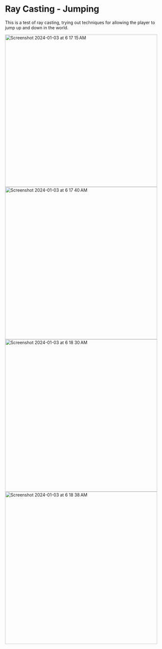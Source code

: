# Ray Casting - Jumping
This is a test of ray casting, trying out techniques for allowing the player to jump up and down in the world.

<img width="500" alt="Screenshot 2024-01-03 at 6 17 15 AM" src="https://github.com/caseyhild/3D-Scenes-Games/assets/44584719/549892f9-4d6c-4e40-a02f-a91a181eca3d">
<img width="500" alt="Screenshot 2024-01-03 at 6 17 40 AM" src="https://github.com/caseyhild/3D-Scenes-Games/assets/44584719/1a2922ca-2975-4693-bfe7-ad29d392a7b3">
<img width="500" alt="Screenshot 2024-01-03 at 6 18 30 AM" src="https://github.com/caseyhild/3D-Scenes-Games/assets/44584719/d5832ebc-9e81-4dab-bb5e-543b6a7c6cfb">
<img width="500" alt="Screenshot 2024-01-03 at 6 18 38 AM" src="https://github.com/caseyhild/3D-Scenes-Games/assets/44584719/614c2571-35d9-4c74-b8b1-192c5926d8c6">
